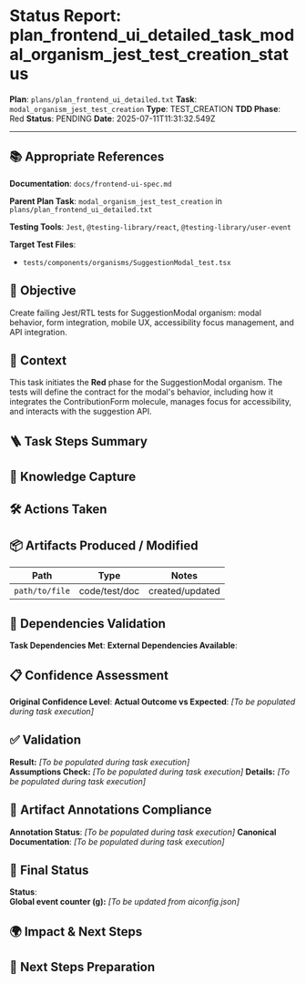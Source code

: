<!-- Save as status/plan_<id>_task_<id>_status.md -->
# Status Report: plan_frontend_ui_detailed_task_modal_organism_jest_test_creation_status

**Plan**: `plans/plan_frontend_ui_detailed.txt`
**Task**: `modal_organism_jest_test_creation`
**Type**: TEST_CREATION
**TDD Phase**: Red
**Status**: PENDING
**Date**: 2025-07-11T11:31:32.549Z

---

## 📚 Appropriate References

**Documentation**: `docs/frontend-ui-spec.md`

**Parent Plan Task**: `modal_organism_jest_test_creation` in `plans/plan_frontend_ui_detailed.txt`

**Testing Tools**: `Jest`, `@testing-library/react`, `@testing-library/user-event`

**Target Test Files**:
- `tests/components/organisms/SuggestionModal_test.tsx`

## 🎯 Objective

Create failing Jest/RTL tests for SuggestionModal organism: modal behavior, form integration, mobile UX, accessibility focus management, and API integration.

## 📝 Context

This task initiates the **Red** phase for the SuggestionModal organism. The tests will define the contract for the modal's behavior, including how it integrates the ContributionForm molecule, manages focus for accessibility, and interacts with the suggestion API.

## 🪜 Task Steps Summary

<!-- Ordered list summarising major sub-steps -->

## 🧠 Knowledge Capture

<!-- Key learnings, decisions, or patterns worth re-using -->

## 🛠 Actions Taken

<!-- Bullet list of concrete steps performed in this task -->

## 📦 Artifacts Produced / Modified
| Path | Type | Notes |
|------|------|-------|
| `path/to/file` | code/test/doc | created/updated |

## 🔗 Dependencies Validation

**Task Dependencies Met**: <!-- Yes/No - list which tasks must complete first -->
**External Dependencies Available**: <!-- Node.js, Jest, libraries - verify versions -->

## 📋 Confidence Assessment

**Original Confidence Level**: <!-- High/Medium/Low from plan -->
**Actual Outcome vs Expected**: <!-- Did task proceed as predicted? Any deviations? --> *[To be populated during task execution]*

## ✅ Validation

**Result:** <!-- VALIDATION_PASSED | VALIDATION_FAILED --> *[To be populated during task execution]*  
**Assumptions Check:** <!-- Confirm critical assumptions from plan remain valid -->  *[To be populated during task execution]*
**Details:** <!-- Summarize test run output, build results, & reasoning --> *[To be populated during task execution]*

## 🔗 Artifact Annotations Compliance

**Annotation Status**: <!-- Verified all modified files contain artifact annotations --> *[To be populated during task execution]*
**Canonical Documentation**: <!-- Confirm pointers to docs/architecture-spec.md etc. added --> *[To be populated during task execution]*

## 🏁 Final Status

**Status**: <!-- DONE | FAILED | VALIDATION_PASSED -->  
**Global event counter (g):** <!-- increment from aiconfig.json and update --> *[To be updated from aiconfig.json]*

## 🌍 Impact & Next Steps

<!-- Describe impact on broader system and immediate follow-up actions -->

## 🚀 Next Steps Preparation

<!-- Checklist or notes to prepare upcoming tasks -->